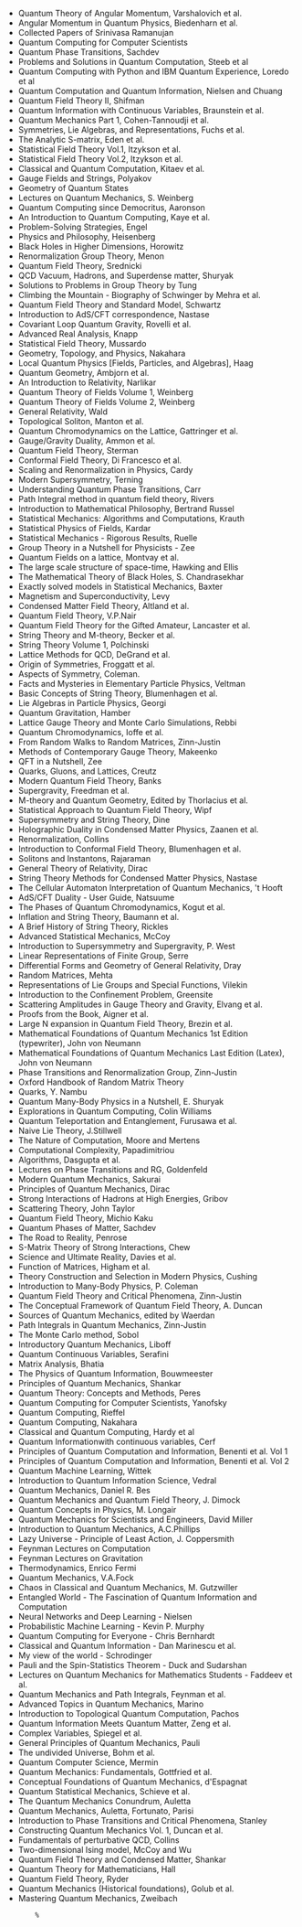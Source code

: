 <ul>
                <li><a target="_blank" href="https://github.com/rgjha/PhysicsBooks/blob/master/ang1.pdf" style="text-decoration:none;"> Quantum Theory of Angular Momentum, Varshalovich et al.  </a></li>
                <li><a target="_blank" href="https://github.com/rgjha/PhysicsBooks/blob/master/bie.pdf" style="text-decoration:none;"> Angular Momentum in Quantum Physics, Biedenharn et al.  </a></li>
                <li><a target="_blank" href="https://github.com/rgjha/PhysicsBooks/blob/master/sr.pdf" style="text-decoration:none;"> Collected Papers of Srinivasa Ramanujan  </a></li>
                <li><a target="_blank" href="https://github.com/rgjha/PhysicsBooks/blob/master/man.pdf" style="text-decoration:none;"> Quantum Computing for Computer Scientists  </a></li>
                <li><a target="_blank" href="https://github.com/rgjha/PhysicsBooks/blob/master/qpt.pdf" style="text-decoration:none;"> Quantum Phase Transitions, Sachdev </a></li>
                <li><a target="_blank" href="https://github.com/rgjha/PhysicsBooks/blob/master/ps.pdf" style="text-decoration:none;"> Problems and Solutions in Quantum Computation, Steeb et al </a></li>
                <li><a target="_blank" href="https://github.com/rgjha/PhysicsBooks/blob/master/qc1.pdf" style="text-decoration:none;"> Quantum Computing with Python and IBM Quantum Experience, Loredo et al </a></li>
                <li><a target="_blank" href="https://github.com/rgjha/PhysicsBooks/blob/master/nc.pdf" style="text-decoration:none;"> Quantum Computation and Quantum Information, Nielsen and Chuang </a></li>
                <li><a target="_blank" href="https://github.com/rgjha/PhysicsBooks/blob/master/qft2.pdf" style="text-decoration:none;"> Quantum Field Theory II, Shifman </a></li>
                <li><a target="_blank" href="https://github.com/rgjha/PhysicsBooks/blob/master/qccv.pdf" style="text-decoration:none;"> Quantum Information with Continuous Variables, Braunstein et al. </a></li>
                <li><a target="_blank" href="https://github.com/rgjha/PhysicsBooks/blob/master/qm1.pdf" style="text-decoration:none;"> Quantum Mechanics Part 1, Cohen-Tannoudji et al. </a></li>
                <li><a target="_blank" href="https://github.com/rgjha/PhysicsBooks/blob/master/lie1.pdf" style="text-decoration:none;"> Symmetries, Lie Algebras, and Representations, Fuchs et al. </a></li>
                <li><a target="_blank" href="https://github.com/rgjha/PhysicsBooks/blob/master/seden.pdf" style="text-decoration:none;"> The Analytic S-matrix, Eden et al. </a></li>
                <li><a target="_blank" href="https://github.com/rgjha/PhysicsBooks/blob/master/vol1.pdf" style="text-decoration:none;"> Statistical Field Theory Vol.1, Itzykson et al. </a></li>
                <li><a target="_blank" href="https://github.com/rgjha/PhysicsBooks/blob/master/vol2.pdf" style="text-decoration:none;"> Statistical Field Theory Vol.2, Itzykson et al. </a></li>
                <li><a target="_blank" href="https://github.com/rgjha/PhysicsBooks/blob/master/qc_kit.pdf" style="text-decoration:none;"> Classical and Quantum Computation, Kitaev et al. </a></li>
                <li><a target="_blank" href="https://github.com/rgjha/PhysicsBooks/blob/master/gfs.pdf" style="text-decoration:none;"> Gauge Fields and Strings, Polyakov </a></li>
                <li><a target="_blank" href="https://github.com/rgjha/PhysicsBooks/blob/master/gqs.pdf" style="text-decoration:none;"> Geometry of Quantum States </a></li>
                <li><a target="_blank" href="https://github.com/rgjha/PhysicsBooks/blob/master/qm_wein.pdf" style="text-decoration:none;"> Lectures on Quantum Mechanics, S. Weinberg </a></li>
                <li><a target="_blank" href="https://github.com/rgjha/PhysicsBooks/blob/master/qc_sa.pdf" style="text-decoration:none;"> Quantum Computing since Democritus, Aaronson </a></li>
                <li><a target="_blank" href="https://github.com/rgjha/PhysicsBooks/blob/master/kaye.pdf" style="text-decoration:none;"> An Introduction to Quantum Computing, Kaye et al. </a></li>
                <li><a target="_blank" href="https://github.com/rgjha/PhysicsBooks/blob/master/engel.pdf" style="text-decoration:none;"> Problem-Solving Strategies, Engel </a></li>
                <li><a target="_blank" href="https://github.com/rgjha/PhysicsBooks/blob/master/heisenberg.pdf" style="text-decoration:none;"> Physics and Philosophy, Heisenberg </a></li>
                <li><a target="_blank" href="https://github.com/rgjha/PhysicsBooks/blob/master/horowitz.pdf" style="text-decoration:none;"> Black Holes in Higher Dimensions, Horowitz </a></li>
                <li><a target="_blank" href="https://github.com/rgjha/PhysicsBooks/blob/master/menon.pdf" style="text-decoration:none;"> Renormalization Group Theory, Menon </a></li>
                <li><a target="_blank" href="https://github.com/rgjha/PhysicsBooks/blob/master/qft_sred.pdf" style="text-decoration:none;"> Quantum Field Theory, Srednicki </a></li>
                <li><a target="_blank" href="https://github.com/rgjha/PhysicsBooks/blob/master/shuryak.pdf" style="text-decoration:none;"> QCD Vacuum, Hadrons, and Superdense matter, Shuryak </a></li>
                <li><a target="_blank" href="https://github.com/rgjha/PhysicsBooks/blob/master/tung.pdf" style="text-decoration:none;"> Solutions to Problems in Group Theory by Tung </a></li>
                <li><a target="_blank" href="https://github.com/rgjha/PhysicsBooks/blob/master/ctm.pdf" style="text-decoration:none;"> Climbing the Mountain - Biography of Schwinger by Mehra et al. </a></li>
                <li><a target="_blank" href="https://github.com/rgjha/PhysicsBooks/blob/master/qft_sm.pdf" style="text-decoration:none;"> Quantum Field Theory and Standard Model, Schwartz </a></li>
                <li><a target="_blank" href="https://github.com/rgjha/PhysicsBooks/blob/master/adscft1.pdf" style="text-decoration:none;"> Introduction to AdS/CFT correspondence, Nastase </a></li>
                <li><a target="_blank" href="https://github.com/rgjha/PhysicsBooks/blob/master/clqg.pdf" style="text-decoration:none;"> Covariant Loop Quantum Gravity, Rovelli et al. </a></li>
                <li><a target="_blank" href="https://github.com/rgjha/PhysicsBooks/blob/master/knapp.pdf" style="text-decoration:none;"> Advanced Real Analysis, Knapp </a></li>
                <li><a target="_blank" href="https://github.com/rgjha/PhysicsBooks/blob/master/mussardo.pdf" style="text-decoration:none;"> Statistical Field Theory, Mussardo  </a></li>
                <li><a target="_blank" href="https://github.com/rgjha/PhysicsBooks/blob/master/gtop.pdf" style="text-decoration:none;"> Geometry, Topology, and Physics, Nakahara  </a></li>
                <li><a target="_blank" href="https://github.com/rgjha/PhysicsBooks/blob/master/localQP.pdf" style="text-decoration:none;"> Local Quantum Physics [Fields, Particles, and Algebras], Haag   </a></li>
                <li><a target="_blank" href="https://github.com/rgjha/PhysicsBooks/blob/master/quantumgeo.pdf" style="text-decoration:none;"> Quantum Geometry, Ambjorn et al.   </a></li>
                <li><a target="_blank" href="https://github.com/rgjha/PhysicsBooks/blob/master/narlikar.pdf" style="text-decoration:none;"> An Introduction to Relativity, Narlikar   </a></li>
                <li><a target="_blank" href="https://github.com/rgjha/PhysicsBooks/blob/master/qtf1.pdf" style="text-decoration:none;"> Quantum Theory of Fields Volume 1, Weinberg   </a></li>
                <li><a target="_blank" href="https://github.com/rgjha/PhysicsBooks/blob/master/qtf2.pdf" style="text-decoration:none;"> Quantum Theory of Fields Volume 2, Weinberg   </a></li>
                <li><a target="_blank" href="https://github.com/rgjha/PhysicsBooks/blob/master/wald.pdf" style="text-decoration:none;"> General Relativity, Wald   </a></li>
                <li><a target="_blank" href="https://github.com/rgjha/PhysicsBooks/blob/master/manton.pdf" style="text-decoration:none;"> Topological Soliton, Manton et al.   </a></li>
                <li><a target="_blank" href="https://github.com/rgjha/PhysicsBooks/blob/master/gattringer.pdf" style="text-decoration:none;"> Quantum Chromodynamics on the Lattice, Gattringer et al.   </a></li>
                <li><a target="_blank" href="https://github.com/rgjha/PhysicsBooks/blob/master/ggd.pdf" style="text-decoration:none;"> Gauge/Gravity Duality, Ammon et al.   </a></li>
                <li><a target="_blank" href="https://github.com/rgjha/PhysicsBooks/blob/master/sterman.pdf" style="text-decoration:none;"> Quantum Field Theory, Sterman   </a></li>
                <li><a target="_blank" href="https://github.com/rgjha/PhysicsBooks/blob/master/cft1.pdf" style="text-decoration:none;"> Conformal Field Theory, Di Francesco et al.   </a></li>
                <li><a target="_blank" href="https://github.com/rgjha/PhysicsBooks/blob/master/cardy.pdf" style="text-decoration:none;"> Scaling and Renormalization in Physics, Cardy   </a></li>
                <li><a target="_blank" href="https://github.com/rgjha/PhysicsBooks/blob/master/terning.pdf" style="text-decoration:none;"> Modern Supersymmetry, Terning   </a></li>
                <li><a target="_blank" href="https://github.com/rgjha/PhysicsBooks/blob/master/qpt_carr.pdf" style="text-decoration:none;"> Understanding Quantum Phase Transitions, Carr   </a></li>
                <li><a target="_blank" href="https://github.com/rgjha/PhysicsBooks/blob/master/pi_rivers.pdf" style="text-decoration:none;"> Path Integral method in quantum field theory, Rivers  </a></li>
                <li><a target="_blank" href="https://github.com/rgjha/PhysicsBooks/blob/master/brussel.pdf" style="text-decoration:none;"> Introduction to Mathematical Philosophy, Bertrand Russel  </a></li>
                <li><a target="_blank" href="https://github.com/rgjha/PhysicsBooks/blob/master/krauth.pdf" style="text-decoration:none;"> Statistical Mechanics: Algorithms and Computations, Krauth </a></li>
                <li><a target="_blank" href="https://github.com/rgjha/PhysicsBooks/blob/master/kardar.pdf" style="text-decoration:none;"> Statistical Physics of Fields, Kardar </a></li>
                <li><a target="_blank" href="https://github.com/rgjha/PhysicsBooks/blob/master/ruelle.pdf" style="text-decoration:none;"> Statistical Mechanics - Rigorous Results, Ruelle </a></li>
                <li><a target="_blank" href="https://github.com/rgjha/PhysicsBooks/blob/master/gt_zee.pdf" style="text-decoration:none;"> Group Theory in a Nutshell for Physicists - Zee </a></li>
                <li><a target="_blank" href="https://github.com/rgjha/PhysicsBooks/blob/master/qft_mm.pdf" style="text-decoration:none;"> Quantum Fields on a lattice, Montvay et al. </a></li>
                <li><a target="_blank" href="https://github.com/rgjha/PhysicsBooks/blob/master/lss_he.pdf" style="text-decoration:none;"> The large scale structure of space-time, Hawking and Ellis </a></li>
                <li><a target="_blank" href="https://github.com/rgjha/PhysicsBooks/blob/master/blackholes_sc.pdf" style="text-decoration:none;"> The Mathematical Theory of Black Holes, S. Chandrasekhar </a></li>
                <li><a target="_blank" href="https://github.com/rgjha/PhysicsBooks/blob/master/baxter.pdf" style="text-decoration:none;"> Exactly solved models in Statistical Mechanics, Baxter </a></li>
                <li><a target="_blank" href="https://github.com/rgjha/PhysicsBooks/blob/master/msc_levy.pdf" style="text-decoration:none;"> Magnetism and Superconductivity, Levy </a></li>
                <li><a target="_blank" href="https://github.com/rgjha/PhysicsBooks/blob/master/altland.pdf" style="text-decoration:none;"> Condensed Matter Field Theory, Altland et al. </a></li>
                <li><a target="_blank" href="https://github.com/rgjha/PhysicsBooks/blob/master/qft_nair.pdf" style="text-decoration:none;"> Quantum Field Theory, V.P.Nair </a></li>
                <li><a target="_blank" href="https://github.com/rgjha/PhysicsBooks/blob/master/qft_ga.pdf" style="text-decoration:none;"> Quantum Field Theory for the Gifted Amateur, Lancaster et al. </a></li>
                <li><a target="_blank" href="https://github.com/rgjha/PhysicsBooks/blob/master/becker_st.pdf" style="text-decoration:none;"> String Theory and M-theory, Becker et al. </a></li>
                <li><a target="_blank" href="https://github.com/rgjha/PhysicsBooks/blob/master/st_vol1.pdf" style="text-decoration:none;"> String Theory Volume 1, Polchinski </a></li>
                <li><a target="_blank" href="https://github.com/rgjha/PhysicsBooks/blob/master/degrand.pdf" style="text-decoration:none;"> Lattice Methods for QCD, DeGrand et al. </a></li>
                <li><a target="_blank" href="https://github.com/rgjha/PhysicsBooks/blob/master/froggatt.pdf" style="text-decoration:none;"> Origin of Symmetries, Froggatt et al. </a></li>
                <li><a target="_blank" href="https://github.com/rgjha/PhysicsBooks/blob/master/coleman.pdf" style="text-decoration:none;"> Aspects of Symmetry, Coleman. </a></li>
                <li><a target="_blank" href="https://github.com/rgjha/PhysicsBooks/blob/master/veltman.pdf" style="text-decoration:none;"> Facts and Mysteries in Elementary Particle Physics, Veltman </a></li>
                <li><a target="_blank" href="https://github.com/rgjha/PhysicsBooks/blob/master/blumenhagen.pdf" style="text-decoration:none;"> Basic Concepts of String Theory, Blumenhagen et al. </a></li>
                <li><a target="_blank" href="https://github.com/rgjha/PhysicsBooks/blob/master/georgi.pdf" style="text-decoration:none;"> Lie Algebras in Particle Physics, Georgi </a></li>
                <li><a target="_blank" href="https://github.com/rgjha/PhysicsBooks/blob/master/hamber.pdf" style="text-decoration:none;"> Quantum Gravitation, Hamber </a></li>
                <li><a target="_blank" href="https://github.com/rgjha/PhysicsBooks/blob/master/rebbi.pdf" style="text-decoration:none;"> Lattice Gauge Theory and Monte Carlo Simulations, Rebbi </a></li>
                <li><a target="_blank" href="https://github.com/rgjha/PhysicsBooks/blob/master/ioffe.pdf" style="text-decoration:none;"> Quantum Chromodynamics, Ioffe et al. </a></li>
                <li><a target="_blank" href="https://github.com/rgjha/PhysicsBooks/blob/master/zinn-justin.pdf" style="text-decoration:none;"> From Random Walks to Random Matrices, Zinn-Justin </a></li>
                <li><a target="_blank" href="https://github.com/rgjha/PhysicsBooks/blob/master/makeenko.pdf" style="text-decoration:none;"> Methods of Contemporary Gauge Theory, Makeenko </a></li>
                <li><a target="_blank" href="https://github.com/rgjha/PhysicsBooks/blob/master/qft_zee.pdf" style="text-decoration:none;"> QFT in a Nutshell, Zee</a></li>
                <li><a target="_blank" href="https://github.com/rgjha/PhysicsBooks/blob/master/creutz.pdf" style="text-decoration:none;"> Quarks, Gluons, and Lattices, Creutz </a></li>
                <li><a target="_blank" href="https://github.com/rgjha/PhysicsBooks/blob/master/banks.pdf" style="text-decoration:none;"> Modern Quantum Field Theory, Banks </a></li>
                <li><a target="_blank" href="https://github.com/rgjha/PhysicsBooks/blob/master/freedman.pdf" style="text-decoration:none;"> Supergravity, Freedman et al. </a></li>
                <li><a target="_blank" href="https://github.com/rgjha/PhysicsBooks/blob/master/thorlacius.pdf" style="text-decoration:none;"> M-theory and Quantum Geometry, Edited by Thorlacius et al. </a></li>
                <li><a target="_blank" href="https://github.com/rgjha/PhysicsBooks/blob/master/wipf.pdf" style="text-decoration:none;"> Statistical Approach to Quantum Field Theory, Wipf </a></li>
                <li><a target="_blank" href="https://github.com/rgjha/PhysicsBooks/blob/master/dine.pdf" style="text-decoration:none;"> Supersymmetry and String Theory, Dine </a></li>
                <li><a target="_blank" href="https://github.com/rgjha/PhysicsBooks/blob/master/zaanen.pdf" style="text-decoration:none;"> Holographic Duality in Condensed Matter Physics, Zaanen et al. </a></li>
                <li><a target="_blank" href="https://github.com/rgjha/PhysicsBooks/blob/master/collins.pdf" style="text-decoration:none;"> Renormalization, Collins </a></li>
                <li><a target="_blank" href="https://github.com/rgjha/PhysicsBooks/blob/master/cft_blumenhagen.pdf" style="text-decoration:none;"> Introduction to Conformal Field Theory, Blumenhagen et al. </a></li>
                <li><a target="_blank" href="https://github.com/rgjha/PhysicsBooks/blob/master/rajaraman.pdf" style="text-decoration:none;"> Solitons and Instantons, Rajaraman </a></li>
                <li><a target="_blank" href="https://github.com/rgjha/PhysicsBooks/blob/master/dirac.pdf" style="text-decoration:none;"> General Theory of Relativity, Dirac </a></li>
                <li><a target="_blank" href="https://github.com/rgjha/PhysicsBooks/blob/master/nastase1.pdf" style="text-decoration:none;"> String Theory Methods for Condensed Matter Physics, Nastase </a></li>
                <li><a target="_blank" href="https://github.com/rgjha/PhysicsBooks/blob/master/thooft.pdf" style="text-decoration:none;"> The Cellular Automaton Interpretation of Quantum Mechanics, 't Hooft </a></li>
                <li><a target="_blank" href="https://github.com/rgjha/PhysicsBooks/blob/master/natsuume.pdf" style="text-decoration:none;"> AdS/CFT Duality - User Guide, Natsuume </a></li>
                <li><a target="_blank" href="https://github.com/rgjha/PhysicsBooks/blob/master/kogut.pdf" style="text-decoration:none;"> The Phases of Quantum Chromodynamics, Kogut et al.  </a></li>
                <li><a target="_blank" href="https://github.com/rgjha/PhysicsBooks/blob/master/baumann.pdf" style="text-decoration:none;"> Inflation and String Theory, Baumann et al. </a></li>
                <li><a target="_blank" href="https://github.com/rgjha/PhysicsBooks/blob/master/rickles.pdf" style="text-decoration:none;"> A Brief History of String Theory, Rickles </a></li>
                <li><a target="_blank" href="https://github.com/rgjha/PhysicsBooks/blob/master/mccoy.pdf" style="text-decoration:none;"> Advanced Statistical Mechanics, McCoy </a></li>
                <li><a target="_blank" href="https://github.com/rgjha/PhysicsBooks/blob/master/west.pdf" style="text-decoration:none;"> Introduction to Supersymmetry and Supergravity, P. West </a></li>
                <li><a target="_blank" href="https://github.com/rgjha/PhysicsBooks/blob/master/serre.pdf" style="text-decoration:none;"> Linear Representations of Finite Group, Serre </a></li>
                <li><a target="_blank" href="https://github.com/rgjha/PhysicsBooks/blob/master/dray.pdf" style="text-decoration:none;"> Differential Forms and Geometry of General Relativity, Dray </a></li>
                <li><a target="_blank" href="https://github.com/rgjha/PhysicsBooks/blob/master/mehta.pdf" style="text-decoration:none;"> Random Matrices, Mehta </a></li>
                <li><a target="_blank" href="https://github.com/rgjha/PhysicsBooks/blob/master/vilekin.pdf" style="text-decoration:none;"> Representations of Lie Groups and Special Functions, Vilekin </a></li>
                <li><a target="_blank" href="https://github.com/rgjha/PhysicsBooks/blob/master/greensite.pdf" style="text-decoration:none;"> Introduction to the Confinement Problem, Greensite </a></li>
                <li><a target="_blank" href="https://github.com/rgjha/PhysicsBooks/blob/master/elvang.pdf" style="text-decoration:none;"> Scattering Amplitudes in Gauge Theory and Gravity, Elvang et al. </a></li>
                <li><a target="_blank" href="https://github.com/rgjha/PhysicsBooks/blob/master/Aigner.pdf" style="text-decoration:none;"> Proofs from the Book, Aigner et al. </a></li>
                <li><a target="_blank" href="https://github.com/rgjha/PhysicsBooks/blob/master/brezin.pdf" style="text-decoration:none;"> Large N expansion in Quantum Field Theory, Brezin et al. </a></li>
                <li><a target="_blank" href="https://github.com/rgjha/PhysicsBooks/blob/master/vonNeumann.pdf" style="text-decoration:none;"> Mathematical Foundations of Quantum Mechanics 1st Edition (typewriter), John von Neumann </a></li>
                <li><a target="_blank" href="https://github.com/rgjha/PhysicsBooks/blob/master/vonNeumann1.pdf" style="text-decoration:none;"> Mathematical Foundations of Quantum Mechanics Last Edition (Latex), John von Neumann </a></li>
                <li><a target="_blank" href="https://github.com/rgjha/PhysicsBooks/blob/master/pt_rg_zinn.pdf" style="text-decoration:none;"> Phase Transitions and Renormalization Group, Zinn-Justin </a></li>
                <li><a target="_blank" href="https://github.com/rgjha/PhysicsBooks/blob/master/handbook_rmt.pdf" style="text-decoration:none;"> Oxford Handbook of Random Matrix Theory </a></li>
                <li><a target="_blank" href="https://github.com/rgjha/PhysicsBooks/blob/master/quarks_nambu.pdf" style="text-decoration:none;"> Quarks, Y. Nambu </a></li>
                <li><a target="_blank" href="https://github.com/rgjha/PhysicsBooks/blob/master/shuryak_qmb.pdf" style="text-decoration:none;"> Quantum Many-Body Physics in a Nutshell, E. Shuryak </a></li>
                <li><a target="_blank" href="https://github.com/rgjha/PhysicsBooks/blob/master/williams.pdf" style="text-decoration:none;"> Explorations in Quantum Computing, Colin Williams </a></li>
                <li><a target="_blank" href="https://github.com/rgjha/PhysicsBooks/blob/master/furusawa.pdf" style="text-decoration:none;"> Quantum Teleportation and Entanglement, Furusawa et al. </a></li>
                <li><a target="_blank" href="https://github.com/rgjha/PhysicsBooks/blob/master/stillwell.pdf" style="text-decoration:none;"> Naive Lie Theory, J.Stillwell </a></li>
                <li><a target="_blank" href="https://github.com/rgjha/PhysicsBooks/blob/master/moore_mertens.pdf" style="text-decoration:none;"> The Nature of Computation, Moore and Mertens </a></li>
                <li><a target="_blank" href="https://github.com/rgjha/PhysicsBooks/blob/master/cc_christos.pdf" style="text-decoration:none;"> Computational Complexity, Papadimitriou </a></li>
                <li><a target="_blank" href="https://github.com/rgjha/PhysicsBooks/blob/master/algo_spv.pdf" style="text-decoration:none;"> Algorithms, Dasgupta et al. </a></li>
                <li><a target="_blank" href="https://github.com/rgjha/PhysicsBooks/blob/master/golden_rg.pdf" style="text-decoration:none;"> Lectures on Phase Transitions and RG, Goldenfeld</a></li>
                <li><a target="_blank" href="https://github.com/rgjha/PhysicsBooks/blob/master/qm_sakurai.pdf" style="text-decoration:none;"> Modern Quantum Mechanics, Sakurai</a></li>
                <li><a target="_blank" href="https://github.com/rgjha/PhysicsBooks/blob/master/dirac_qm.pdf" style="text-decoration:none;"> Principles of Quantum Mechanics, Dirac</a></li>
                <li><a target="_blank" href="https://github.com/rgjha/PhysicsBooks/blob/master/gribov.pdf" style="text-decoration:none;"> Strong Interactions of Hadrons at High Energies, Gribov</a></li>
		<li><a target="_blank" href="https://github.com/rgjha/PhysicsBooks/blob/master/st_taylor.pdf" style="text-decoration:none;"> Scattering Theory, John Taylor</a></li>
		<li><a target="_blank" href="https://github.com/rgjha/PhysicsBooks/blob/master/qft_kaku.pdf" style="text-decoration:none;"> Quantum Field Theory, Michio Kaku</a></li>
		<li><a target="_blank" href="https://github.com/rgjha/PhysicsBooks/blob/master/qpm.pdf" style="text-decoration:none;"> Quantum Phases of Matter, Sachdev </a></li>
		<li><a target="_blank" href="https://github.com/rgjha/PhysicsBooks/blob/master/penrose_rtr.pdf" style="text-decoration:none;"> The Road to Reality, Penrose </a></li>
		<li><a target="_blank" href="https://github.com/rgjha/PhysicsBooks/blob/master/smatrix_chew.pdf" style="text-decoration:none;"> S-Matrix Theory of Strong Interactions, Chew </a></li>
		<li><a target="_blank" href="https://github.com/rgjha/PhysicsBooks/blob/master/saur.pdf" style="text-decoration:none;"> Science and Ultimate Reality, Davies et al.  </a></li>
		<li><a target="_blank" href="https://github.com/rgjha/PhysicsBooks/blob/master/higham.pdf" style="text-decoration:none;"> Function of Matrices, Higham et al. </a></li>
		<li><a target="_blank" href="https://github.com/rgjha/PhysicsBooks/blob/master/cushing.pdf" style="text-decoration:none;"> Theory Construction and Selection in Modern Physics, Cushing  </a></li>
		<li><a target="_blank" href="https://github.com/rgjha/PhysicsBooks/blob/master/mbp_coleman.pdf" style="text-decoration:none;"> Introduction to Many-Body Physics, P. Coleman </a></li>
		<li><a target="_blank" href="https://github.com/rgjha/PhysicsBooks/blob/master/qftcc.pdf" style="text-decoration:none;"> Quantum Field Theory and Critical Phenomena, Zinn-Justin </a></li>
		<li><a target="_blank" href="https://github.com/rgjha/PhysicsBooks/blob/master/qft_duncan.pdf" style="text-decoration:none;"> The Conceptual Framework of Quantum Field Theory, A. Duncan </a></li>
		<li><a target="_blank" href="https://github.com/rgjha/PhysicsBooks/blob/master/source_qm.pdf" style="text-decoration:none;"> Sources of Quantum Mechanics, edited by Waerdan </a></li>
		<li><a target="_blank" href="https://github.com/rgjha/PhysicsBooks/blob/master/pi_zinn.pdf" style="text-decoration:none;"> Path Integrals in Quantum Mechanics, Zinn-Justin</a></li>
		<li><a target="_blank" href="https://github.com/rgjha/PhysicsBooks/blob/master/sobol.pdf" style="text-decoration:none;"> The Monte Carlo method, Sobol</a></li>
		<li><a target="_blank" href="https://github.com/rgjha/PhysicsBooks/blob/master/qm_liboff.pdf" style="text-decoration:none;"> Introductory Quantum Mechanics, Liboff</a></li>
		<li><a target="_blank" href="https://github.com/rgjha/PhysicsBooks/blob/master/qcv.pdf" style="text-decoration:none;"> Quantum Continuous Variables, Serafini </a></li>
		<li><a target="_blank" href="https://github.com/rgjha/PhysicsBooks/blob/master/bhatia.pdf" style="text-decoration:none;"> Matrix Analysis, Bhatia</a></li>
		<li><a target="_blank" href="https://github.com/rgjha/PhysicsBooks/blob/master/pqi.pdf" style="text-decoration:none;"> The Physics of Quantum Information, Bouwmeester</a></li>
		<li><a target="_blank" href="https://github.com/rgjha/PhysicsBooks/blob/master/qm_shankar.pdf" style="text-decoration:none;"> Principles of Quantum Mechanics, Shankar</a></li>
		<li><a target="_blank" href="https://github.com/rgjha/PhysicsBooks/blob/master/qm_peres.pdf" style="text-decoration:none;"> Quantum Theory: Concepts and Methods, Peres</a></li>
		<li><a target="_blank" href="https://github.com/rgjha/PhysicsBooks/blob/master/qc_yanofsky.pdf" style="text-decoration:none;"> Quantum Computing for Computer Scientists, Yanofsky</a></li>
		<li><a target="_blank" href="https://github.com/rgjha/PhysicsBooks/blob/master/qc_rieffel.pdf" style="text-decoration:none;"> Quantum Computing, Rieffel</a></li>
		<li><a target="_blank" href="https://github.com/rgjha/PhysicsBooks/blob/master/qc_nakahara.pdf" style="text-decoration:none;"> Quantum Computing, Nakahara</a></li>
		<li><a target="_blank" href="https://github.com/rgjha/PhysicsBooks/blob/master/ccqc_hardy.pdf" style="text-decoration:none;"> Classical and Quantum Computing, Hardy et al</a></li>
		<li><a target="_blank" href="https://github.com/rgjha/PhysicsBooks/blob/master/cerf.pdf" style="text-decoration:none;"> Quantum Informationwith continuous variables, Cerf</a></li>
		<li><a target="_blank" href="https://github.com/rgjha/PhysicsBooks/blob/master/benenti1.pdf" style="text-decoration:none;"> Principles of Quantum Computation and Information, Benenti et al. Vol 1</a></li>
		<li><a target="_blank" href="https://github.com/rgjha/PhysicsBooks/blob/master/benenti2.pdf" style="text-decoration:none;"> Principles of Quantum Computation and Information, Benenti et al. Vol 2</a></li>
		<li><a target="_blank" href="https://github.com/rgjha/PhysicsBooks/blob/master/qml_wittek.pdf" style="text-decoration:none;"> Quantum Machine Learning, Wittek</a></li>
		<li><a target="_blank" href="https://github.com/rgjha/PhysicsBooks/blob/master/qis_vedral.pdf" style="text-decoration:none;"> Introduction to Quantum Information Science, Vedral</a></li>	
		<li><a target="_blank" href="https://github.com/rgjha/PhysicsBooks/blob/master/qm_bes.pdf" style="text-decoration:none;"> Quantum Mechanics, Daniel R. Bes </a></li>
		<li><a target="_blank" href="https://github.com/rgjha/PhysicsBooks/blob/master/qm_dimock.pdf" style="text-decoration:none;"> Quantum Mechanics and Quantum Field Theory, J. Dimock </a></li>
		<li><a target="_blank" href="https://github.com/rgjha/PhysicsBooks/blob/master/qm_longair.pdf" style="text-decoration:none;"> Quantum Concepts in Physics, M. Longair </a></li>
		<li><a target="_blank" href="https://github.com/rgjha/PhysicsBooks/blob/master/qm_miller.pdf" style="text-decoration:none;"> Quantum Mechanics for Scientists and Engineers, David Miller </a></li>
		<li><a target="_blank" href="https://github.com/rgjha/PhysicsBooks/blob/master/qm_phillips.pdf" style="text-decoration:none;"> Introduction to Quantum Mechanics, A.C.Phillips </a></li>
		<li><a target="_blank" href="https://github.com/rgjha/PhysicsBooks/blob/master/lazy.pdf" style="text-decoration:none;"> Lazy Universe - Principle of Least Action, J. Coppersmith </a></li>
		<li><a target="_blank" href="https://github.com/rgjha/PhysicsBooks/blob/master/comp_feyn.pdf" style="text-decoration:none;"> Feynman Lectures on Computation </a></li>
		<li><a target="_blank" href="https://github.com/rgjha/PhysicsBooks/blob/master/grav_feyn.pdf" style="text-decoration:none;"> Feynman Lectures on Gravitation </a></li>
		<li><a target="_blank" href="https://github.com/rgjha/PhysicsBooks/blob/master/fermi.pdf" style="text-decoration:none;"> Thermodynamics, Enrico Fermi </a></li>
		<li><a target="_blank" href="https://github.com/rgjha/PhysicsBooks/blob/master/qm_fock.pdf" style="text-decoration:none;"> Quantum Mechanics, V.A.Fock </a></li>
		<li><a target="_blank" href="https://github.com/rgjha/PhysicsBooks/blob/master/chaos_gutzwiller.pdf" style="text-decoration:none;"> Chaos in Classical and Quantum Mechanics, M. Gutzwiller </a></li>
		<li><a target="_blank" href="https://github.com/rgjha/PhysicsBooks/blob/master/ew.pdf" style="text-decoration:none;"> Entangled World - The Fascination of Quantum Information and Computation </a></li>
		<li><a target="_blank" href="https://github.com/rgjha/PhysicsBooks/blob/master/nndl.pdf" style="text-decoration:none;"> Neural Networks and Deep Learning -  Nielsen </a></li>
		<li><a target="_blank" href="https://github.com/rgjha/PhysicsBooks/blob/master/pml.pdf" style="text-decoration:none;"> Probabilistic Machine Learning - Kevin P. Murphy </a></li>
		<li><a target="_blank" href="https://github.com/rgjha/PhysicsBooks/blob/master/qcfe.pdf" style="text-decoration:none;"> Quantum Computing for Everyone - Chris Bernhardt </a></li>
		<li><a target="_blank" href="https://github.com/rgjha/PhysicsBooks/blob/master/qci_Marinescu.pdf" style="text-decoration:none;"> Classical and Quantum Information - Dan Marinescu et al. </a></li>
		<li><a target="_blank" href="https://github.com/rgjha/PhysicsBooks/blob/master/view_schro.epub" style="text-decoration:none;"> My view of the world - Schrodinger </a></li>
		<li><a target="_blank" href="https://github.com/rgjha/PhysicsBooks/blob/master/stt.pdf" style="text-decoration:none;"> Pauli and the Spin-Statistics Theorem - Duck and Sudarshan </a></li>		
		<li><a target="_blank" href="https://github.com/rgjha/PhysicsBooks/blob/master/qm_faddeev.pdf" style="text-decoration:none;"> Lectures on Quantum Mechanics for Mathematics Students - Faddeev et al.  </a></li>
		<li><a target="_blank" href="https://github.com/rgjha/PhysicsBooks/blob/master/qm_feynman.pdf" style="text-decoration:none;"> Quantum Mechanics and Path Integrals, Feynman et al.  </a></li>
		<li><a target="_blank" href="https://github.com/rgjha/PhysicsBooks/blob/master/qm_marino.pdf" style="text-decoration:none;"> Advanced Topics in Quantum Mechanics, Marino </a></li>
		<li><a target="_blank" href="https://github.com/rgjha/PhysicsBooks/blob/master/tqc_pachos.pdf" style="text-decoration:none;"> Introduction to Topological Quantum Computation, Pachos </a></li>
		<li><a target="_blank" href="https://github.com/rgjha/PhysicsBooks/blob/master/qiqm.pdf" style="text-decoration:none;"> Quantum Information Meets Quantum Matter, Zeng et al.  </a></li>
		<li><a target="_blank" href="https://github.com/rgjha/PhysicsBooks/blob/master/spiegel_com.pdf" style="text-decoration:none;"> Complex Variables, Spiegel et al. </a></li>
		<li><a target="_blank" href="https://github.com/rgjha/PhysicsBooks/blob/master/qm_Pauli.pdf" style="text-decoration:none;"> General Principles of Quantum Mechanics, Pauli  </a></li>
		<li><a target="_blank" href="https://github.com/rgjha/PhysicsBooks/blob/master/tuu_Bohm.pdf" style="text-decoration:none;"> The undivided Universe, Bohm et al. </a></li>
		<li><a target="_blank" href="https://github.com/rgjha/PhysicsBooks/blob/master/qcs_Mermin.pdf" style="text-decoration:none;"> Quantum Computer Science, Mermin </a></li>
		<li><a target="_blank" href="https://github.com/rgjha/PhysicsBooks/blob/master/qm_Gottfried.pdf" style="text-decoration:none;"> Quantum Mechanics: Fundamentals, Gottfried et al. </a></li>
		<li><a target="_blank" href="https://github.com/rgjha/PhysicsBooks/blob/master/qm_d_Espagnat.pdf" style="text-decoration:none;"> Conceptual Foundations of Quantum Mechanics, d'Espagnat  </a></li>
		<li><a target="_blank" href="https://github.com/rgjha/PhysicsBooks/blob/master/qsm_Schieve.pdf" style="text-decoration:none;"> Quantum Statistical Mechanics, Schieve et al. </a></li>
		<li><a target="_blank" href="https://github.com/rgjha/PhysicsBooks/blob/master/qm_AulettaParisi.pdf" style="text-decoration:none;"> The Quantum Mechanics Conundrum, Auletta </a></li>
		<li><a target="_blank" href="https://github.com/rgjha/PhysicsBooks/blob/master/qm_con.pdf" style="text-decoration:none;"> Quantum Mechanics, Auletta, Fortunato, Parisi </a></li>
		<li><a target="_blank" href="https://github.com/rgjha/PhysicsBooks/blob/master/stanley.pdf" style="text-decoration:none;"> Introduction to Phase Transitions and Critical Phenomena, Stanley </a></li>
		<li><a target="_blank" href="https://github.com/rgjha/PhysicsBooks/blob/master/cqm_Duncan1.pdf" style="text-decoration:none;"> Constructing Quantum Mechanics Vol. 1, Duncan et al. </a></li>
		<li><a target="_blank" href="https://github.com/rgjha/PhysicsBooks/blob/master/collins_qcd.pdf" style="text-decoration:none;"> Fundamentals of perturbative QCD, Collins </a></li>
		<li><a target="_blank" href="https://github.com/rgjha/PhysicsBooks/blob/master/ising_mccoy_wu.pdf" style="text-decoration:none;"> Two-dimensional Ising model, McCoy and Wu </a></li>
		<li><a target="_blank" href="https://github.com/rgjha/PhysicsBooks/blob/master/qft_cm_shankar.pdf" style="text-decoration:none;"> Quantum Field Theory and Condensed Matter, Shankar </a></li>
		<li><a target="_blank" href="https://github.com/rgjha/PhysicsBooks/blob/master/qm_Hall.pdf" style="text-decoration:none;"> Quantum Theory for Mathematicians, Hall </a></li>
		<li><a target="_blank" href="https://github.com/rgjha/PhysicsBooks/blob/master/qft_Ryder.pdf" style="text-decoration:none;"> Quantum Field Theory, Ryder </a></li>
		<li><a target="_blank" href="https://github.com/rgjha/PhysicsBooks/blob/master/qm_Golub.pdf" style="text-decoration:none;"> Quantum Mechanics (Historical foundations), Golub et al. </a></li>
		<li><a target="_blank" href="https://github.com/rgjha/PhysicsBooks/blob/master/mqm_Zweibach.pdf" style="text-decoration:none;"> Mastering Quantum Mechanics, Zweibach </a></li>

		% 
		

</ul>